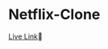 # Netflix-Clone
[Live Link]((https://steady-semifreddo-0e1934.netlify.app/)https://steady-semifreddo-0e1934.netlify.app/)🔗
